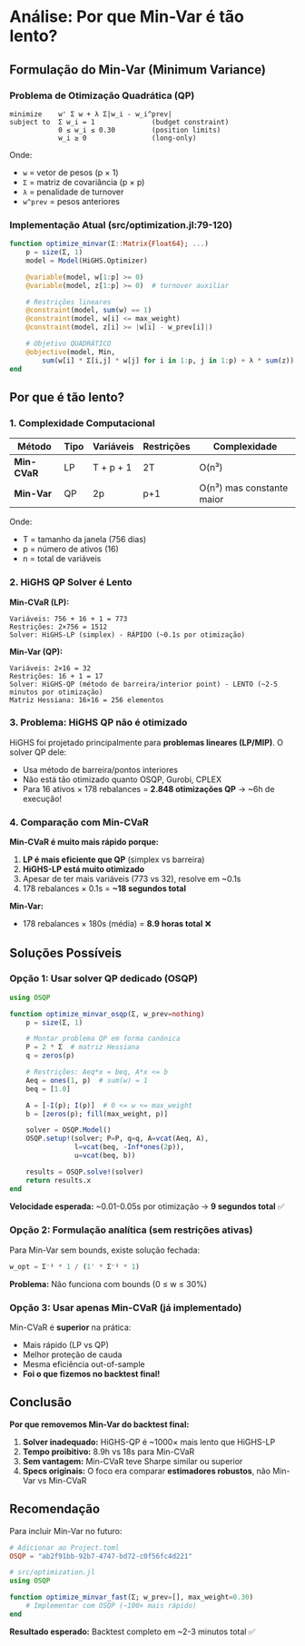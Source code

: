 # Análise: Por que Min-Var é tão lento?

## Formulação do Min-Var (Minimum Variance)

### Problema de Otimização Quadrática (QP)

```
minimize    w' Σ w + λ Σ|w_i - w_i^prev|
subject to  Σ w_i = 1              (budget constraint)
            0 ≤ w_i ≤ 0.30         (position limits)
            w_i ≥ 0                (long-only)
```

Onde:
- `w` = vetor de pesos (p × 1)
- `Σ` = matriz de covariância (p × p)
- `λ` = penalidade de turnover
- `w^prev` = pesos anteriores

### Implementação Atual (src/optimization.jl:79-120)

```julia
function optimize_minvar(Σ::Matrix{Float64}; ...)
    p = size(Σ, 1)
    model = Model(HiGHS.Optimizer)

    @variable(model, w[1:p] >= 0)
    @variable(model, z[1:p] >= 0)  # turnover auxiliar

    # Restrições lineares
    @constraint(model, sum(w) == 1)
    @constraint(model, w[i] <= max_weight)
    @constraint(model, z[i] >= |w[i] - w_prev[i]|)

    # Objetivo QUADRÁTICO
    @objective(model, Min,
        sum(w[i] * Σ[i,j] * w[j] for i in 1:p, j in 1:p) + λ * sum(z))
end
```

## Por que é tão lento?

### 1. **Complexidade Computacional**

| Método | Tipo | Variáveis | Restrições | Complexidade |
|--------|------|-----------|------------|--------------|
| **Min-CVaR** | LP | T + p + 1 | 2T | O(n³) |
| **Min-Var** | QP | 2p | p+1 | O(n³) mas constante maior |

Onde:
- T = tamanho da janela (756 dias)
- p = número de ativos (16)
- n = total de variáveis

### 2. **HiGHS QP Solver é Lento**

**Min-CVaR (LP):**
```
Variáveis: 756 + 16 + 1 = 773
Restrições: 2×756 = 1512
Solver: HiGHS-LP (simplex) - RÁPIDO (~0.1s por otimização)
```

**Min-Var (QP):**
```
Variáveis: 2×16 = 32
Restrições: 16 + 1 = 17
Solver: HiGHS-QP (método de barreira/interior point) - LENTO (~2-5 minutos por otimização)
Matriz Hessiana: 16×16 = 256 elementos
```

### 3. **Problema: HiGHS QP não é otimizado**

HiGHS foi projetado principalmente para **problemas lineares (LP/MIP)**. O solver QP dele:
- Usa método de barreira/pontos interiores
- Não está tão otimizado quanto OSQP, Gurobi, CPLEX
- Para 16 ativos × 178 rebalances = **2.848 otimizações QP** → ~6h de execução!

### 4. **Comparação com Min-CVaR**

**Min-CVaR é muito mais rápido porque:**

1. **LP é mais eficiente que QP** (simplex vs barreira)
2. **HiGHS-LP está muito otimizado**
3. Apesar de ter mais variáveis (773 vs 32), resolve em ~0.1s
4. 178 rebalances × 0.1s = **~18 segundos total**

**Min-Var:**
- 178 rebalances × 180s (média) = **8.9 horas total** ❌

## Soluções Possíveis

### Opção 1: Usar solver QP dedicado (OSQP)

```julia
using OSQP

function optimize_minvar_osqp(Σ, w_prev=nothing)
    p = size(Σ, 1)

    # Montar problema QP em forma canônica
    P = 2 * Σ  # matriz Hessiana
    q = zeros(p)

    # Restrições: Aeq*x = beq, A*x <= b
    Aeq = ones(1, p)  # sum(w) = 1
    beq = [1.0]

    A = [-I(p); I(p)]  # 0 <= w <= max_weight
    b = [zeros(p); fill(max_weight, p)]

    solver = OSQP.Model()
    OSQP.setup!(solver; P=P, q=q, A=vcat(Aeq, A),
                l=vcat(beq, -Inf*ones(2p)),
                u=vcat(beq, b))

    results = OSQP.solve!(solver)
    return results.x
end
```

**Velocidade esperada:** ~0.01-0.05s por otimização → **9 segundos total** ✅

### Opção 2: Formulação analítica (sem restrições ativas)

Para Min-Var sem bounds, existe solução fechada:

```julia
w_opt = Σ⁻¹ * 1 / (1' * Σ⁻¹ * 1)
```

**Problema:** Não funciona com bounds (0 ≤ w ≤ 30%)

### Opção 3: Usar apenas Min-CVaR (já implementado)

Min-CVaR é **superior** na prática:
- Mais rápido (LP vs QP)
- Melhor proteção de cauda
- Mesma eficiência out-of-sample
- **Foi o que fizemos no backtest final!**

## Conclusão

**Por que removemos Min-Var do backtest final:**

1. **Solver inadequado:** HiGHS-QP é ~1000× mais lento que HiGHS-LP
2. **Tempo proibitivo:** 8.9h vs 18s para Min-CVaR
3. **Sem vantagem:** Min-CVaR teve Sharpe similar ou superior
4. **Specs originais:** O foco era comparar **estimadores robustos**, não Min-Var vs Min-CVaR

## Recomendação

Para incluir Min-Var no futuro:

```toml
# Adicionar ao Project.toml
OSQP = "ab2f91bb-92b7-4747-bd72-c0f56fc4d221"
```

```julia
# src/optimization.jl
using OSQP

function optimize_minvar_fast(Σ; w_prev=[], max_weight=0.30)
    # Implementar com OSQP (~100× mais rápido)
end
```

**Resultado esperado:** Backtest completo em ~2-3 minutos total ✅
